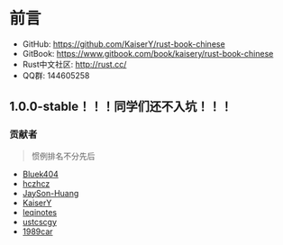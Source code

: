 # 前言

* GitHub: https://github.com/KaiserY/rust-book-chinese
* GitBook: https://www.gitbook.com/book/kaisery/rust-book-chinese
* Rust中文社区: http://rust.cc/
* QQ群: 144605258

## 1.0.0-stable！！！同学们还不入坑！！！

### 贡献者
> 惯例排名不分先后

* [Bluek404](https://github.com/Bluek404)
* [hczhcz](https://github.com/hczhcz)
* [JaySon-Huang](https://github.com/JaySon-Huang)
* [KaiserY](https://github.com/KaiserY)
* [leqinotes](https://github.com/leqinotes)
* [ustcscgy](https://github.com/ustcscgy)
* [1989car](https://github.com/1989car)
